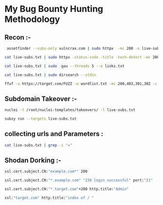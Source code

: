 <h1>My Bug Bounty Hunting Methodology</h1>



<h2>Recon :-</h2>


```bash
 assetfinder --subs-only vulncrax.com | sudo httpx  -mc 200 -o live-subs.txt
```

```bash
cat live-subs.txt | sudo httpx -status-code -title -tech-detect -mc 200
```


```bash
cat live-subs.txt | sudo  gau --threads 5 --o links.txt
```



```bash
cat live-subs.txt | sudo dirsearch --stdin
```

```bash
ffuf -u https://target.com/FUZZ -w wordlist.txt -mc 200,403,301,302 -c true -v -o output.txt
```



<h2>Subdomain Takeover :-</h2>

```bash
nuclei -t /root/nuclei-templates/takeovers/ -l live-subs.txt
```
```bash
subzy run --targets live-subs.txt
```





<h2>collecting urls and Parameters :</h2>



```bash
cat live-subs.txt | grep -i "="

```



<h2>Shodan Dorking :-</h2>

```bash
ssl.cert.subject.CN:"example.com*" 200
```

```bash
ssl.cert.subject.CN:"*.example.com" "230 login successful" port:"21"
```
```bash
ssl.cert.subject.CN:"*.target.com"+200 http.title:"Admin"
```

```bash
ssl:"target.com" http.title:"index of / "
```








